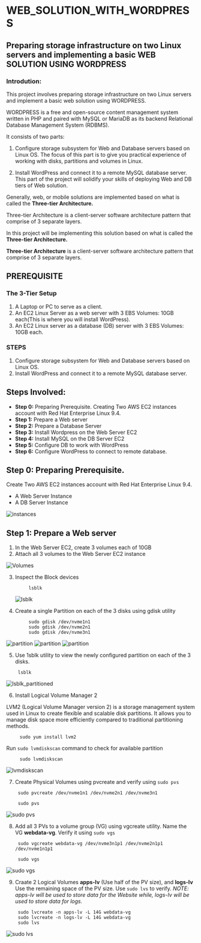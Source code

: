 # WEB_SOLUTION_WITH_WORDPRESS

## Preparing storage infrastructure on two Linux servers and implementing a basic WEB SOLUTION USING WORDPRESS

### Introdution:

This project involves preparing storage infrastructure on two Linux servers and implement a basic web solution using WORDPRESS.

WORDPRESS is a free and open-source content management system written in PHP and paired with MySQL or MariaDB as its backend Relational
Database Management System (RDBMS).

It consists of two parts:

1. Configure storage subsystem for Web and Database servers based on Linux OS. The focus of
   this part is to give you practical experience of working with disks, partitions and volumes in
   Linux.

2. Install WordPress and connect it to a remote MySQL database server. This part of the project
   will solidify your skills of deploying Web and DB tiers of Web solution.

Generally, web, or mobile solutions are implemented based on what is called the **Three-tier Architecture.**

Three-tier Architecture is a client-server software architecture pattern that comprise of 3 separate layers.

In this project will be implementing this solution based on what is called the **Three-tier Architecture.**

**Three-tier Architecture** is a client-server software architecture pattern that comprise of 3 separate layers.

## PREREQUISITE

### The 3-Tier Setup

1. A Laptop or PC to serve as a client.
2. An EC2 Linux Server as a web server with 3 EBS Volumes: 10GB each(This is where you will install WordPress).
3. An EC2 Linux server as a database (DB) server with 3 EBS Volumes: 10GB each.

### STEPS

1. Configure storage subsystem for Web and Database servers based on Linux OS.
2. Install WordPress and connect it to a remote MySQL database server.

## Steps Involved:

- **Step 0:** Preparing Prerequisite. Creating Two AWS EC2 instances account with Red Hat Enterprise Linux 9.4.
- **Step 1:** Prepare a Web server
- **Step 2:** Prepare a Database Server
- **Step 3:** Install Wordpress on the Web Server EC2
- **Step 4:** Install MySQL on the DB Server EC2
- **Step 5:** Configure DB to work with WordPress
- **Step 6:** Configure WordPress to connect to remote database.

## Step 0: Preparing Prerequisite.

Create Two AWS EC2 instances account with Red Hat Enterprise Linux 9.4.

- A Web Server Instance
- A DB Server Instance

![instances](./web_server_image/instances.png)

## Step 1: Prepare a Web server

1. In the Web Server EC2, create 3 volumes each of 10GB
2. Attach all 3 volumes to the Web Server EC2 instance

![Volumes](./web_server_image/webserver%20EBS.png)

3.  Inspect the Block devices

             lsblk

    ![lsblk](./web_server_image/lsblk.png)

4.  Create a single Partition on each of the 3 disks using gdisk utility

             sudo gdisk /dev/nvme1n1
             sudo gdisk /dev/nvme2n1
             sudo gdisk /dev/nvme3n1

![partition](./web_server_image/partition%20nvme1n1.png)
![partition](./web_server_image/partition%20nvme2n1.png)
![partition](./web_server_image/partition%20nvme3n1.png)

5.  Use 1sblk utility to view the newly configured partition on each of the 3 disks.

         lsblk

![lsblk_partitioned](./web_server_image/partitioned%20lsblk.png)

6. Install Logical Volume Manager 2

LVM2 (Logical Volume Manager version 2) is a storage management system used in Linux to create flexible and scalable disk partitions. It allows you to manage disk space more efficiently compared to traditional partitioning methods.

         sudo yum install lvm2

Run `sudo lvmdiskscan` command to check for available partition

         sudo lvmdiskscan

![lvmdiskscan](./web_server_image/lvmdiskscan.png)

7.  Create Physical Volumes using pvcreate and verify using `sudo pvs`

         sudo pvcreate /dev/nvme1n1 /dev/nvme2n1 /dev/nvme3n1

         sudo pvs

![sudo pvs](./web_server_image/sudo%20pvs.png)

8.  Add all 3 PVs to a volume group (VG) using vgcreate utility. Name the VG **webdata-vg**. Verify it using `sudo vgs`

         sudo vgcreate webdata-vg /dev/nvme3n1p1 /dev/nvme2n1p1 /dev/nvme1n1p1

         sudo vgs

![sudo vgs](./web_server_image/vgs.png)

9.  Craate 2 Logical Volumes **apps-Iv** (Use half of the PV size), and **logs-Iv** Use the remaining space of the PV size. Use `sudo lvs` to verify.
    _NOTE: apps-lv will be used to store data for the Website while, logs-Iv will be used to store data for logs._

         sudo lvcreate -n apps-lv -L 14G webdata-vg
         sudo lvcreate -n logs-lv -L 14G webdata-vg
         sudo lvs

![sudo lvs](./web_server_image/lvs.png)
